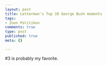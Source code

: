 ```yaml
--- 
layout: post
title: Letterman's Top 10 George Bush moments
tags: 
- Zoon Politikon
comments: true
type: post
published: true
meta: {}

---
```

#3 is probably my favorite.

<object width="425" height="350" data="http://www.youtube.com/v/rToKEnySb7s&amp;eurl=" type="application/x-shockwave-flash"><param name="wmode" value="transparent" /><param name="src" value="http://www.youtube.com/v/rToKEnySb7s&amp;eurl=" /></object>
